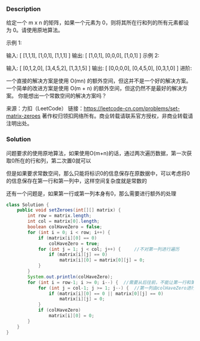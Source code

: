 ### Description

给定一个 m x n 的矩阵，如果一个元素为 0，则将其所在行和列的所有元素都设为 0。请使用原地算法。

示例 1:

输入: 
[
  [1,1,1],
  [1,0,1],
  [1,1,1]
]
输出: 
[
  [1,0,1],
  [0,0,0],
  [1,0,1]
]
示例 2:

输入: 
[
  [0,1,2,0],
  [3,4,5,2],
  [1,3,1,5]
]
输出: 
[
  [0,0,0,0],
  [0,4,5,0],
  [0,3,1,0]
]
进阶:

一个直接的解决方案是使用  O(mn) 的额外空间，但这并不是一个好的解决方案。
一个简单的改进方案是使用 O(m + n) 的额外空间，但这仍然不是最好的解决方案。
你能想出一个常数空间的解决方案吗？

来源：力扣（LeetCode）
链接：https://leetcode-cn.com/problems/set-matrix-zeroes
著作权归领扣网络所有。商业转载请联系官方授权，非商业转载请注明出处。

### Solution

问题要求的使用原地算法，如果使用O(m+n)的话，通过两次遍历数据，第一次获取0所在的行和列，第二次置0就可以

但是如果要求常数空间，那么只能将标识0的信息保存在原数据中，可以考虑将0的信息保存在第一行和第一列中，这样空间复杂度就是常数的

还有一个问题是，如果第一行或第一列本身有0，那么需要进行额外的处理

```java
class Solution {
    public void setZeroes(int[][] matrix) {
        int row = matrix.length;
        int col = matrix[0].length;
        boolean colHaveZero = false;
        for (int i = 0; i < row; i++) {
            if (matrix[i][0] == 0)
                colHaveZero = true;
            for (int j = 1; j < col; j++) {		//不对第一列进行遍历
                if (matrix[i][j] == 0)
                    matrix[i][0] = matrix[0][j] = 0;
            }
        }
        System.out.println(colHaveZero);
        for (int i = row-1; i >= 0; i--) {  //需要从后往前，不能让第一行和第一列的标记先被处理了
            for (int j = col-1; j >= 1; j--) {	//第一列由colHaveZero进行处理
                if (matrix[i][0] == 0 || matrix[0][j] == 0)
                    matrix[i][j] = 0;
            }
            if (colHaveZero)
                matrix[i][0] = 0;
        }
    }
}
```